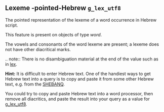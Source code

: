 Lexeme -pointed-Hebrew `g_lex_utf8`
-------------------------------------------------------------------

The pointed representation of the lexeme of a word occurrence in Hebrew script.

This feature is present on objects of type *word*.

The vowels and consonants of the word lexeme are present; a lexeme does not have other diacritical marks.

.. note:: 
    There is no disambiguation material at the end of the value such as in [lex](lex).

**Hint:**
It is difficult to enter Hebrew text. One of the handiest ways to get Hebrew text into a query is to copy and paste it
from some other Hebrew text, e.g. from the [SHEBANQ](https://shebanq.ancient-data.org).

You could try to copy and paste Hebrew text into a word processor, then remove all diacritics, and paste the result into
your query as a value for [g_lex_utf8](g_lex_utf8).



